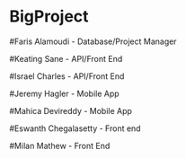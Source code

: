 # BigProject

#Faris Alamoudi - Database/Project Manager

#Keating Sane - API/Front End

#Israel Charles - API/Front End

#Jeremy Hagler - Mobile App

#Mahica Devireddy - Mobile App

#Eswanth Chegalasetty - Front end

#Milan Mathew - Front End
